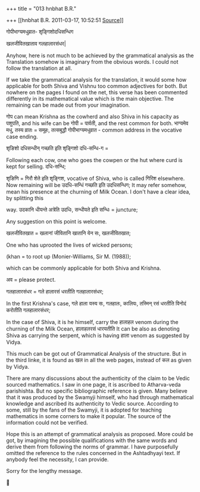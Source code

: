 +++
title = "013 hnbhat B.R."

+++
[[hnbhat B.R.	2011-03-17, 10:52:51 [Source](https://groups.google.com/g/samskrita/c/pWNFDE7apiw)]]



  

गोपीभाग्यमधुव्रात- शृङ्गिशोदधिसन्धिग

खलजीवितखाताव गलहालारसंधर\|  
  

Anyhow, here is not much to be achieved by the grammatical analysis as the Translation somehow is imaginary from the obvious words. I could not follow the translation at all.

  

If we take the grammatical analysis for the translation, it would some how applicable for both Shiva and Vishnu too common adjectives for both. But nowhere on the pages I found on the net, this verse has been commented differently in its mathematical value which is the main objective. The remaining can be made out from your imagination.

  

गोप can mean Krishna as the cowherd and also Shiva in his capacity as पशुपति, and his wife can be गोपी = पार्वती, and the rest common for both. भाग्यमेव मधु, तस्य व्रातः = समूहः, तत्सबुद्धौ गोपीभाग्यमधुव्रात - common address in the vocative case ending.

  

शृङिशो दधिसन्धीन् गच्छति इति शृङ्गिशो दधि-सन्धि-ग =

  

Following each cow, one who goes the cowpen or the hut where curd is kept for selling. दधि-सन्धि;

शृङिणि = गिरौ शेते इति शृङ्गिश, vocative of Shiva, who is called गिरिश elsewhere. Now remaining will be उदधि-सन्धिं गच्छति इति उदधिसन्धिग; It may refer somehow, mean his presence at the churning of Milk Ocean. I don't have a clear idea, by splitting this

way. उदकानि धीयन्ते अत्रेति उदधिः, सन्धीयते इति सन्धिः = juncture;

Any suggestion on this point is welcome.

  

खलजीवितखात = खलानां जीवितानि खातानि येन सः, खलजीवितखात;

One who has uprooted the lives of wicked persons;

(khan = to root up (Monier-Williams, Sir M. (1988));

which can be commonly applicable for both Shiva and Krishna.

  

अव = please protect.



गलहालारसंधर = गले हालारसं धरतीति गलहालारसंधर;

In the first Krishna's case, गले हाला यस्य सः, गलहालः, कालियः, तस्मिन् रसं धरतीति विनोदं करोतीति गलहालारसंधर;

In the case of Shiva, it is he himself, carry the हालाहल venom during the churning of the Milk Ocean, हालाहलरसं धारयतीति It can be also as denoting Shiva as carrying the serpent, which is having हाला venom as suggested by Vidya.

  

This much can be got out of Grammatical Analysis of the structure. But in the third linke, it is found as खल in all the web pages, instead of कल as given by Vidya.

  

There are many discussions about the authenticity of the claim to be Vedic sourced mathematics. I saw in one page, it is ascribed to Atharva-veda parishishta. But no specific bibliographic reference is given. Many believe that it was produced by the Swamyji himself, who had through mathematical knowledge and ascribed its authenticity to Vedic source. According to some, still by the fans of the Swamyji, it is adopted for teaching mathematics in some corners to make it popular. The source of the information could not be verified.

  

Hope this is an attempt of grammatical analysis as proposed. More could be got, by imagining the possible qualifications with the same words and derive them from following the norms of grammar. I have purposefully omitted the reference to the rules concerned in the Ashtadhyayi text. If anybody feel the necessity, I can provide.

  

Sorry for the lengthy message.



